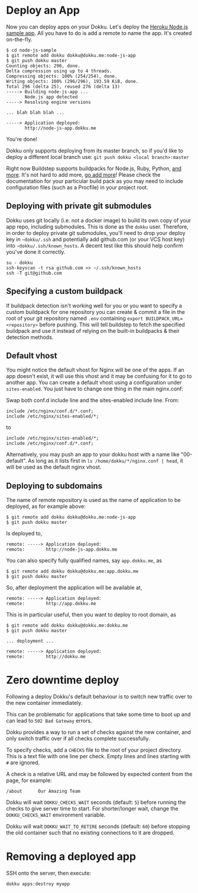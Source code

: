 # Deploy an App

Now you can deploy apps on your Dokku. Let's deploy the [Heroku Node.js sample app](https://github.com/heroku/node-js-sample). All you have to do is add a remote to name the app. It's created on-the-fly.

```
$ cd node-js-sample
$ git remote add dokku dokku@dokku.me:node-js-app
$ git push dokku master
Counting objects: 296, done.
Delta compression using up to 4 threads.
Compressing objects: 100% (254/254), done.
Writing objects: 100% (296/296), 193.59 KiB, done.
Total 296 (delta 25), reused 276 (delta 13)
-----> Building node-js-app ...
       Node.js app detected
-----> Resolving engine versions

... blah blah blah ...

-----> Application deployed:
       http://node-js-app.dokku.me
```

You're done!

Dokku only supports deploying from its master branch, so if you'd like to deploy a different local branch use: ```git push dokku <local branch>:master```

Right now Buildstep supports buildpacks for Node.js, Ruby, Python, [and more](https://github.com/progrium/buildstep#supported-buildpacks). It's not hard to add more, [go add more](https://github.com/progrium/buildstep#adding-buildpacks)!
Please check the documentation for your particular build pack as you may need to include configuration files (such as a Procfile) in your project root.

## Deploying with private git submodules

Dokku uses git locally (i.e. not a docker image) to build its own copy of your app repo, including submodules. This is done as the `dokku` user. Therefore, in order to deploy private git submodules, you'll need to drop your deploy key in `~dokku/.ssh` and potentially add github.com (or your VCS host key) into `~dokku/.ssh/known_hosts`. A decent test like this should help confirm you've done it correctly.

```
su - dokku
ssh-keyscan -t rsa github.com >> ~/.ssh/known_hosts
ssh -T git@github.com
```

## Specifying a custom buildpack

If buildpack detection isn't working well for you or you want to specify a custom buildpack for one repository you can create & commit a file in the root of your git repository named `.env` containing `export BUILDPACK_URL=<repository>` before pushing. This will tell buildstep to fetch the specified buildpack and use it instead of relying on the built-in buildpacks & their detection methods.

## Default vhost

You might notice the default vhost for Nginx will be one of the apps. If an app doesn't exist, it will use this vhost and it may be confusing for it to go to another app. You can create a default vhost using a configuration under `sites-enabled`. You just have to change one thing in the main nginx.conf:

Swap both conf.d include line and the sites-enabled include line. From:
```
include /etc/nginx/conf.d/*.conf;
include /etc/nginx/sites-enabled/*;
```
to
```
include /etc/nginx/sites-enabled/*;
include /etc/nginx/conf.d/*.conf;
```

Alternatively, you may push an app to your dokku host with a name like "00-default". As long as it lists first in `ls /home/dokku/*/nginx.conf | head`, it will be used as the default nginx vhost.

## Deploying to subdomains

The name of remote repository is used as the name of application to be deployed, as for example above:

    $ git remote add dokku dokku@dokku.me:node-js-app
    $ git push dokku master

Is deployed to,

    remote: -----> Application deployed:
    remote:        http://node-js-app.dokku.me

You can also specify fully qualified names, say `app.dokku.me`, as

    $ git remote add dokku dokku@dokku.me:app.dokku.me
    $ git push dokku master

So, after deployment the application will be available at,

    remote: -----> Application deployed:
    remote:        http://app.dokku.me

This is in particular useful, then you want to deploy to root domain, as

    $ git remote add dokku dokku@dokku.me:dokku.me
    $ git push dokku master

    ... deployment ...

    remote: -----> Application deployed:
    remote:        http://dokku.me

# Zero downtime deploy

Following a deploy Dokku's default behaviour is to switch new traffic over to the new container immediately.

This can be problematic for applications that take some time to boot up and can lead to `502 Bad Gateway` errors.

Dokku provides a way to run a set of checks against the new container, and only switch traffic over if all checks complete successfully.

To specify checks, add a `CHECKS` file to the root of your project directory. This is a text file with one line per check. Empty lines and lines starting with `#` are ignored.

A check is a relative URL and may be followed by expected content from the page, for example:

```
/about      Our Amazing Team
```

Dokku will wait `DOKKU_CHECKS_WAIT` seconds (default: `5`) before running the checks to give server time to start. For shorter/longer wait, change the `DOKKU_CHECKS_WAIT` environment variable.

Dokku will wait `DOKKU_WAIT_TO_RETIRE` seconds (default: `60`) before stopping the old container such that no existing connections to it are dropped.

# Removing a deployed app

SSH onto the server, then execute:

```shell
dokku apps:destroy myapp
```
